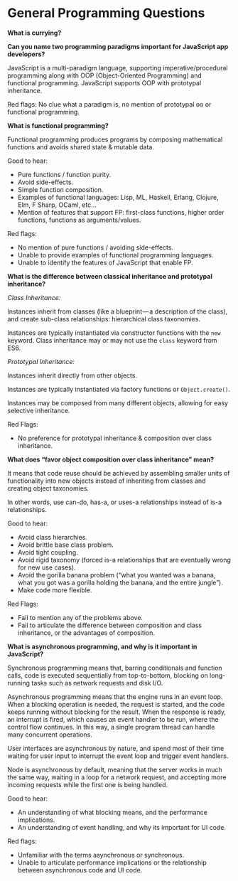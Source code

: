 # General Programming Questions

**What is currying?**

**Can you name two programming paradigms important for JavaScript app developers?**

JavaScript is a multi-paradigm language, supporting imperative/procedural programming along with OOP (Object-Oriented Programming) and functional programming. JavaScript supports OOP with prototypal inheritance.

Red flags:
No clue what a paradigm is, no mention of prototypal oo or functional programming.

**What is functional programming?**

Functional programming produces programs by composing mathematical functions and avoids shared state & mutable data.

Good to hear:

* Pure functions / function purity.
* Avoid side-effects.
* Simple function composition.
* Examples of functional languages: Lisp, ML, Haskell, Erlang, Clojure, Elm, F Sharp, OCaml, etc…
* Mention of features that support FP: first-class functions, higher order functions, functions as arguments/values.

Red flags:

* No mention of pure functions / avoiding side-effects.
* Unable to provide examples of functional programming languages.
* Unable to identify the features of JavaScript that enable FP.

**What is the difference between classical inheritance and prototypal inheritance?**

*Class Inheritance:*

Instances inherit from classes (like a blueprint — a description of the class), and create sub-class relationships: hierarchical class taxonomies.

Instances are typically instantiated via constructor functions with the `new` keyword. Class inheritance may or may not use the `class` keyword from ES6.

*Prototypal Inheritance:*

Instances inherit directly from other objects.

Instances are typically instantiated via factory functions or `Object.create()`.

Instances may be composed from many different objects, allowing for easy selective inheritance.

Red Flags:

* No preference for prototypal inheritance & composition over class inheritance.

**What does “favor object composition over class inheritance” mean?**

It means that code reuse should be achieved by assembling smaller units of functionality into new objects instead of inheriting from classes and creating object taxonomies.

In other words, use can-do, has-a, or uses-a relationships instead of is-a relationships.

Good to hear:

* Avoid class hierarchies.
* Avoid brittle base class problem.
* Avoid tight coupling.
* Avoid rigid taxonomy (forced is-a relationships that are eventually wrong for new use cases).
* Avoid the gorilla banana problem (“what you wanted was a banana, what you got was a gorilla holding the banana, and the entire jungle”).
* Make code more flexible.

Red Flags:

* Fail to mention any of the problems above.
* Fail to articulate the difference between composition and class inheritance, or the advantages of composition.

**What is asynchronous programming, and why is it important in JavaScript?**

Synchronous programming means that, barring conditionals and function calls, code is executed sequentially from top-to-bottom, blocking on long-running tasks such as network requests and disk I/O.

Asynchronous programming means that the engine runs in an event loop. When a blocking operation is needed, the request is started, and the code keeps running without blocking for the result. When the response is ready, an interrupt is fired, which causes an event handler to be run, where the control flow continues. In this way, a single program thread can handle many concurrent operations.

User interfaces are asynchronous by nature, and spend most of their time waiting for user input to interrupt the event loop and trigger event handlers.

Node is asynchronous by default, meaning that the server works in much the same way, waiting in a loop for a network request, and accepting more incoming requests while the first one is being handled.

Good to hear:

* An understanding of what blocking means, and the performance implications.
* An understanding of event handling, and why its important for UI code.

Red flags:

* Unfamiliar with the terms asynchronous or synchronous.
* Unable to articulate performance implications or the relationship between asynchronous code and UI code.
